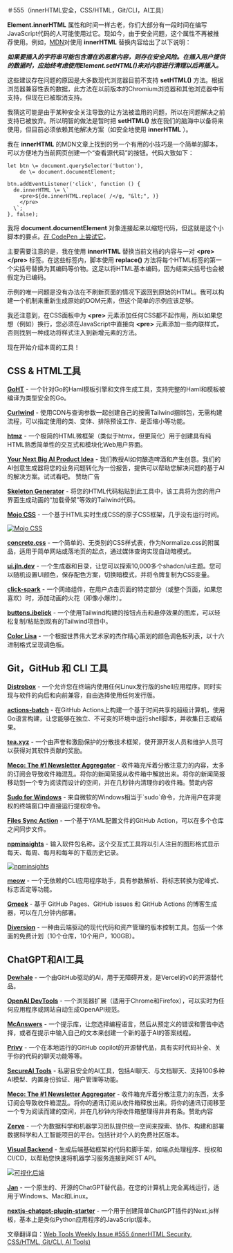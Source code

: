

＃555（innerHTML安全，CSS/HTML，Git/CLI，AI工具）



 **Element.innerHTML** 属性和时间一样古老，你们大部分有一段时间在编写JavaScript代码的人可能使用过它。现如今，由于安全问题，这个属性不再被推荐使用。例如，[MDN](https://developer.mozilla.org/en-US/docs/Web/API/Element/innerHTML)对使用 **innerHTML** 替换内容给出了以下说明：

_**如果要插入的字符串可能包含潜在的恶意内容，则存在安全风险。在插入用户提供的数据时，应始终考虑使用Element.setHTML()来对内容进行清理以后再插入。**_

这些建议存在问题的原因是大多数现代浏览器目前不支持 **setHTML()** 方法。根据浏览器兼容性表的数据，此方法在以前版本的Chromium浏览器和其他浏览器中有支持，但现在已被取消支持。

我猜这可能是由于某种安全关注导致的让方法被滥用的问题，所以在问题解决之前支持已被放弃。所以明智的做法是暂时把 **setHTML()** 放在我们的脑海中以备将来使用，但目前必须依赖其他解决方案（如安全地使用  **innerHTML** ）。

我在 **innerHTML** 的MDN文章上找到的另一个有用的小技巧是一个简单的脚本，可以方便地为当前网页创建一个“查看源代码”的按钮。代码大致如下：

```
let btn \= document.querySelector('button'),  
    de \= document.documentElement;  

btn.addEventListener('click', function () {  
  de.innerHTML \= \`  
    <pre>${de.innerHTML.replace( /</g, "&lt;", )}  
    </pre>  
  \`;  
}, false);
```

我将 **document.document­Element** 对象连接起来以缩短代码，但这就是这个小脚本的要点。[在 CodePen 上尝试它](https://codepen.io/impressivewebs/pen/QWPjZaM?editors=0010)。

主要需要注意的是，我在使用 **innerHTML** 替换当前文档的内容与一对 **\<pre>\</pre>** 标签。在这些标签内，脚本使用 **replace()** 方法将每个HTML标签的第一个尖括号替换为其编码等价物。这足以将HTML基本编码，因为结束尖括号也会被假定为已编码。

示例的唯一问题是没有办法在不刷新页面的情况下返回到原始的HTML。我可以构建一个机制来重新生成原始的DOM元素，但这个简单的示例应该足够。

我还注意到，在CSS面板中为 **\<pre>** 元素添加任何CSS都不起作用，所以如果您想（例如）换行，您必须在JavaScript中直接向 **\<pre>** 元素添加一些内联样式，否则找到一种成功将样式注入到新增元素的方法。

现在开始介绍本周的工具！


CSS & HTML工具
----------------



[**GoHT**](https://github.com/stackus/goht)  - 一个针对Go的Haml模板引擎和文件生成工具，支持完整的Haml和模板被编译为类型安全的Go。

[**Curlwind**](https://curlwind.com/)  - 使用CDN与查询参数一起创建自己的按需Tailwind捆绑包，无需构建流程，可以指定使用的类、变体、排除预设工作、是否缩小等功能。

[**htmz**](https://leanrada.com/htmz/)  - 一个极简的HTML微框架（类似于htmx，但更简化）用于创建具有纯HTML熟悉简单性的交互式和模块化Web用户界面。

[**Your Next Big AI Product Idea**](https://ae.studio/lh/ai-ideas?utm_campaign=lets-talk&utm_source=web-tools-weekly&utm_medium=newsletter-ad&utm_content=ai-ideas)  - 我们教授AI如何酿造啤酒和产生创意。我们的AI创意生成器将您的业务问题转化为一份报告，提供可以帮助您解决问题的基于AI的解决方案。试试看吧。     赞助广告

[**Skeleton Generator**](https://skeletongenerator.com/)  - 将您的HTML代码粘贴到此工具中，该工具将为您的用户界面生成动画的“加载骨架”等效的Tailwind代码。

[**Mojo CSS**](https://mojocss.com/)  - 一个基于HTML实时生成CSS的原子CSS框架，几乎没有运行时间。

[![Mojo CSS](https://mcusercontent.com/ea228d7061e8bbfa8639666ad/images/51cc6262-8010-e2b7-0a77-6b3bcc1fd02e.png)](https://mojocss.com/)


[**concrete.css**](https://concrete.style/)  - 一个简单的、无类别的CSS样式表，作为Normalize.css的附属品，适用于简单网站或落地页的起点，通过媒体查询实现自动暗模式。

[**ui.jln.dev**](https://ui.jln.dev/)  - 一个生成器和目录，让您可以探索10,000多个shadcn/ui主题。您可以随机设置UI颜色，保存配色方案，切换暗模式，并将令牌复制为CSS变量。

[**click-spark**](https://github.com/hexagoncircle/click-spark)  - 一个网络组件，在用户点击页面的特定部分（或整个页面，如果您喜欢）时，添加动画的火花（即像小爆炸）。

[**buttons.ibelick**](https://buttons.ibelick.com/)  - 一个使用Tailwind构建的按钮点击和悬停效果的图库，可以轻松复制/粘贴到现有的Tailwind项目中。

[**Color Lisa**](https://colorlisa.com/)  - 一个根据世界伟大艺术家的杰作精心策划的颜色调色板列表，以十六进制格式呈现调色板。



Git，GitHub 和 CLI 工具
------------------------

[**Distrobox**](https://distrobox.it/)  - 一个允许您在终端内使用任何Linux发行版的shell应用程序。同时实现与软件的向后和向前兼容，自由选择使用任何发行版。

[**actions-batch**](https://github.com/alexellis/actions-batch)  - 在GitHub Actions上构建一个基于时间共享的超级计算机，使用Go语言构建，让您能够在独立、不可变的环境中运行shell脚本，并收集日志或结果。

[**tea.xyz**](https://tea.xyz/)  - 一个由声誉和激励保护的分散技术框架，使开源开发人员和维护人员可以获得对其软件贡献的奖励。

[**Meco: The #1 Newsletter Aggregator**](https://www.meco.app/get/3nux)  - 收件箱充斥着分散注意力的内容，太多的订阅会导致收件箱混乱。将你的新闻简报从收件箱中解放出来。将你的新闻简报移动到一个专为阅读而设计的空间，并在几秒钟内清理你的收件箱。赞助内容

[**Sudo for Windows**](https://github.com/microsoft/sudo)  - 来自微软的Windows相当于\`sudo\`命令，允许用户在非提权的终端窗口中直接运行提权命令。

[**Files Sync Action**](https://github.com/wadackel/files-sync-action)  - 一个基于YAML配置文件的GitHub Action，可以在多个仓库之间同步文件。

[**npminsights**](https://npminsights.vercel.app/)  - 输入软件包名称，这个交互式工具将以引人注目的图形格式显示每天、每周、每月和每年的下载历史记录。

[![npminsights](https://mcusercontent.com/ea228d7061e8bbfa8639666ad/images/426d25f0-83c6-e4bc-d5f2-556b05aca244.png)](https://npminsights.vercel.app/)


[**meow**](https://github.com/sindresorhus/meow)  - 一个无依赖的CLI应用程序助手，具有参数解析、将标志转换为驼峰式、标志否定等功能。

[**Gmeek**](https://github.com/Meekdai/Gmeek)  - 基于 GitHub Pages、GitHub issues 和 GitHub Actions 的博客生成器，可以在几分钟内部署。

[**Diversion**](https://www.diversion.dev/)  - 一种由云端驱动的现代代码和资产管理的版本控制工具。包括一个体面的免费计划（10个仓库，10个用户，100GB）。




ChatGPT和AI工具
--------------------

                    

[**Dewhale**](https://dewhale.pages.dev/)  - 一个由GitHub驱动的AI，用于无障碍开发，是Vercel的v0的开源替代品。

[**OpenAI DevTools**](https://github.com/AndrewWalsh/openapi-devtools)  - 一个浏览器扩展（适用于Chrome和Firefox），可以实时为任何应用程序或网站自动生成OpenAPI规范。

[**McAnswers**](https://mcanswers.ai/)  - 一个提示库，让您选择编程语言，然后从预定义的错误和警告中选择，或者在提示中输入自己的文本来创建一个新的基于AI的答案线程。

[**Privy**](https://github.com/srikanth235/privy)  - 一个在本地运行的GitHub copilot的开源替代品，具有实时代码补全、关于你的代码的聊天功能等等。

[**SecureAI Tools**](https://github.com/SecureAI-Tools/SecureAI-Tools)  - 私密且安全的AI工具，包括AI聊天、与文档聊天、支持100多种AI模型、内置身份验证、用户管理等功能。

[**Meco: The #1 Newsletter Aggregator**](https://www.meco.app/get/3nux)  - 收件箱充斥着分散注意力的东西，太多订阅会导致收件箱混乱。将你的通讯订阅从收件箱释放出来。将你的通讯订阅移至一个专为阅读而建的空间，并在几秒钟内将收件箱整理得井井有条。赞助内容

[**Zerve**](https://www.zerve.ai/)  - 一个为数据科学和机器学习团队提供统一空间来探索、协作、构建和部署数据科学和人工智能项目的平台。包括针对个人的免费社区版本。

[**Visual Backend**](https://visual-backend.com/)  - 生成后端基础框架的代码和脚手架，如端点处理程序、授权和CI/CD，以帮助您快速将机器学习服务连接到REST API。

[![可视化后端](https://mcusercontent.com/ea228d7061e8bbfa8639666ad/images/5d350960-f798-7055-1ece-8451f573f86a.png)](https://visual-backend.com/)


[**Jan**](https://jan.ai/)  - 一个原生的、开源的ChatGPT替代品，在您的计算机上完全离线运行，适用于Windows、Mac和Linux。

[**nextjs-chatgpt-plugin-starter**](https://github.com/dabit3/nextjs-chatgpt-plugin-starter)  - 一个用于创建简单ChatGPT插件的Next.js样板，基本上是类似Python应用程序的JavaScript版本。

 
文章翻译自：[Web Tools Weekly Issue #555 (innerHTML Security, CSS/HTML, Git/CLI, AI Tools)](https://webtoolsweekly.com/archives/issue-555) 

